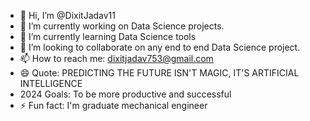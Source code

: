- 👋 Hi, I’m @DixitJadav11
- 👀 I’m currently working on Data Science projects.
- 🌱 I’m currently learning Data Science tools
- 💞️ I’m looking to collaborate on any end to end Data Science project.
- 📫 How to reach me:
    dixitjadav753@gmail.com
- 😄 Quote: PREDICTING THE FUTURE ISN'T MAGIC, IT'S ARTIFICIAL INTELLIGENCE
- 2024 Goals: To be more productive and successful
- ⚡ Fun fact: I'm graduate mechanical engineer

<!---
DixitJadav11/DixitJadav11 is a ✨ special ✨ repository because its `README.md` (this file) appears on your GitHub profile.
You can click the Preview link to take a look at your changes.
--->
